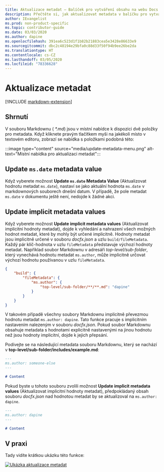 ```yaml
---
title: Aktualizace metadat – Balíček pro vytváření obsahu na webu Docs
description: Přečtěte si, jak aktualizovat metadata v balíčku pro vytváření obsahu na webu Docs (rozšíření pro Visual Studio Code).
author: IEvangelist
ms.prod: non-product-specific
ms.topic: contributor-guide
ms.date: 03/03/2020
ms.author: dapine
ms.openlocfilehash: 391ea6c523d1f1b82b21883cea5e3428e86633e9
ms.sourcegitcommit: dbc2c48194e29bfa0c88d33f50f94b9ee26be2da
ms.translationtype: HT
ms.contentlocale: cs-CZ
ms.lasthandoff: 03/05/2020
ms.locfileid: "78336628"
---
```

# <a name="update-metadata"></a>Aktualizace metadat

[!INCLUDE [markdown-extension](includes/markdown-extension.md)]

## <a name="summary"></a>Shrnutí

V souboru Markdownu ( *\*.md*) jsou v místní nabídce k dispozici dvě položky pro metadata. Když kliknete pravým tlačítkem myši na jakékoli místo v textovém editoru, zobrazí se nabídka s položkami podobná této:

:::image type="content" source="media/update-metadata-menu.png" alt-text="Místní nabídka pro aktualizaci metadat":::

## <a name="update-msdate-metadata-value"></a>Update `ms.date` metadata value

Když vyberete možnost **Update `ms.date` Metadata Value** (Aktualizovat hodnotu metadat `ms.date`), nastaví se jako aktuální hodnota `ms.date` v markdownových souborech dnešní datum. V případě, že pole metadat `ms.date` v dokumentu ještě není, nedojde k žádné akci.

## <a name="update-implicit-metadata-values"></a>Update implicit metadata values

Když vyberete možnost **Update implicit metadata values** (Aktualizovat implicitní hodnoty metadat), dojde k vyhledání a nahrazení všech možných hodnot metadat, které by mohly být určené implicitně. Hodnoty metadat jsou implicitně určené v souboru *docfx.json* a uzlu `build/fileMetadata`. Každý pár klíč-hodnota v uzlu `fileMetadata` představuje výchozí hodnoty metadat. Například soubor Markdownu v adresáři *top-level/sub-folder*, který vynechává hodnotu metadat `ms.author`, může implicitně určovat výchozí hodnotu používanou v uzlu `fileMetadata`.

```json
{
    "build": {
        "fileMetadata": {
            "ms.author": {
                "top-level/sub-folder/**/**.md": "dapine"
            }
        }
    }
}
```

V takovém případě všechny soubory Markdownu implicitně převezmou hodnotu metadat `ms.author: dapine`. Tato funkce pracuje s implicitním nastavením nalezeným v souboru *docfx.json*. Pokud soubor Markdownu obsahuje metadata s hodnotami explicitně nastavenými na jinou hodnotu než jsou hodnoty implicitní, dojde k jejich přepsání.

Podívejte se na následující metadata souboru Markdownu, který se nachází v **top-level/sub-folder/includes/example.md**:

```markdown
---
ms.author: someone-else
---

# Content
```

Pokud byste u tohoto souboru zvolili možnost **Update implicit metadata values** (Aktualizovat implicitní hodnoty metadat), předpokládaný obsah souboru *docfx.json* nad hodnotou metadat by se aktualizoval na `ms.author: dapine`.

```markdown
---
ms.author: dapine
---

# Content
```

## <a name="in-action"></a>V praxi

Tady vidíte krátkou ukázku této funkce:

[![Ukázka aktualizace metadat](media/update-metadata.gif)](media/update-metadata.gif#lightbox)
